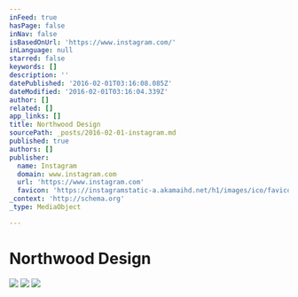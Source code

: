 ```yaml
---
inFeed: true
hasPage: false
inNav: false
isBasedOnUrl: 'https://www.instagram.com/'
inLanguage: null
starred: false
keywords: []
description: ''
datePublished: '2016-02-01T03:16:08.085Z'
dateModified: '2016-02-01T03:16:04.339Z'
author: []
related: []
app_links: []
title: Northwood Design
sourcePath: _posts/2016-02-01-instagram.md
published: true
authors: []
publisher:
  name: Instagram
  domain: www.instagram.com
  url: 'https://www.instagram.com'
  favicon: 'https://instagramstatic-a.akamaihd.net/h1/images/ico/favicon.ico/7cdab0872b15.ico'
_context: 'http://schema.org'
_type: MediaObject

---
```

# Northwood Design
![](https://the-grid-user-content.s3-us-west-2.amazonaws.com/f3c440e3-cf11-49b9-812e-e2db5f2411c0.gif)
![](https://the-grid-user-content.s3-us-west-2.amazonaws.com/e0a66f22-786c-45b4-ab65-1a8113bfaeec.jpg)
![](https://the-grid-user-content.s3-us-west-2.amazonaws.com/e03222d7-5f5e-4481-91e6-0ab3ae96cbff.png)